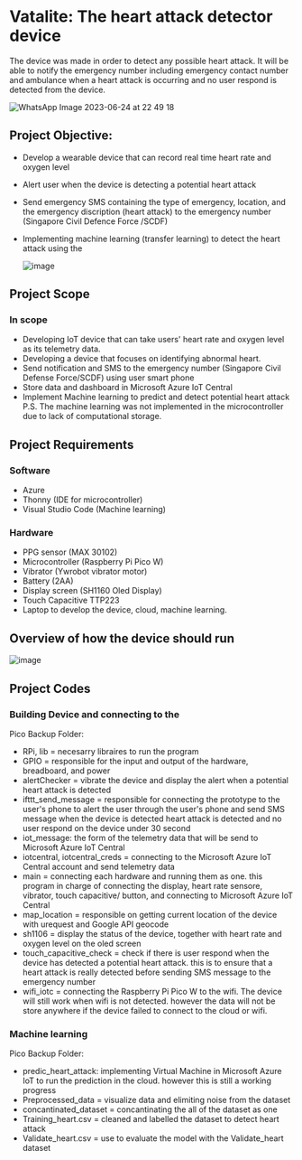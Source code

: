 # Vatalite: The heart attack detector device

The device was made in order to detect any possible heart attack. It will be able to notify the emergency number 
including emergency contact number and ambulance when a heart attack is occurring and no user respond is detected 
from the device.

![WhatsApp Image 2023-06-24 at 22 49 18](https://github.com/Jesslyn26/Vatalite_heart_attack_device/assets/79516995/fe21b966-ad48-4279-a475-6f7bcbfd97b6)


## Project Objective:

- Develop a wearable device that can record real time heart rate and oxygen level
- Alert user when the device is detecting a potential heart attack
- Send emergency SMS containing the type of emergency, location, and the emergency discription (heart attack) to the emergency number (Singapore Civil Defence Force /SCDF)
- Implementing machine learning (transfer learning) to detect the heart attack using the

  ![image](https://github.com/Jesslyn26/Vatalite_heart_attack_device/assets/79516995/9a694ba1-0568-4c11-93ab-6c081522cff0)

## Project Scope
### In scope
- Developing IoT device that can take users' heart rate and oxygen level as its telemetry data.
- Developing a device that focuses on identifying abnormal heart.
- Send notification and SMS to the emergency number (Singapore Civil Defense Force/SCDF) using user smart phone
- Store data and dashboard in Microsoft Azure IoT Central
- Implement Machine learning to predict and detect potential heart attack
P.S. The machine learning was not implemented in the microcontroller due to lack of computational storage.

## Project Requirements 
### Software
- Azure 
- Thonny (IDE for microcontroller) 
- Visual Studio Code (Machine learning)
### Hardware
- PPG sensor (MAX 30102)
- Microcontroller (Raspberry Pi Pico W)
- Vibrator (Ywrobot vibrator motor)
- Battery (2AA)
- Display screen (SH1160 Oled Display)
- Touch Capacitive TTP223
- Laptop to develop the device, cloud, machine learning.

## Overview of how the device should run
![image](https://github.com/Jesslyn26/Vatalite_heart_attack_device/assets/79516995/bc5e9e05-f39c-4f81-a910-63896cbdd950)


## Project Codes
### Building Device and connecting to the 
Pico Backup Folder:
- RPi, lib = necesarry libraires to run the program
- GPIO = responsible for the input and output of the hardware, breadboard, and power
- alertChecker = vibrate the device and display the alert when a potential heart attack is detected 
- ifttt_send_message = responsible for connecting the prototype to the user's phone to alert the user through the user's phone and send SMS message when the device is detected heart attack is detected and no user respond on the device under 30 second
- iot_message: the form of the telemetry data that will be send to Microsoft Azure IoT Central
- iotcentral, iotcentral_creds = connecting to the Microsoft Azure IoT Central account and send telemetry data
- main = connecting each hardware and running them as one. this program in charge of connecting the display, heart rate sensore, vibrator, touch capacitive/ button, and connecting to Microsoft Azure IoT Central
- map_location = responsible on getting current location of the device with urequest and Google API geocode
- sh1106 = display the status of the device, together with heart rate and oxygen level on the oled screen
- touch_capacitive_check = check if there is user respond when the device has detected a potential heart attack. this is to ensure that a heart attack is really detected before sending SMS message to the emergency number
- wifi_iotc = connecting the Raspberry Pi Pico W to the wifi. The device will still work when wifi is not detected. however the data will not be store anywhere if the device failed to connect to the cloud or wifi.

### Machine learning
Pico Backup Folder:
- predic_heart_attack: implementing Virtual Machine in Microsoft Azure IoT to run the prediction in the cloud. however this is still a working progress
- Preprocessed_data = visualize data and elimiting noise from the dataset
- concantinated_dataset = concantinating the all of the dataset as one
- Training_heart.csv = cleaned and labelled the dataset to detect heart attack
- Validate_heart.csv = use to evaluate the model with the Validate_heart dataset
